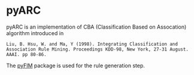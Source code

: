 # pyARC

pyARC is an implementation of CBA (Classification Based on Assocation) algorithm introduced in


 ```Liu, B. Hsu, W. and Ma, Y (1998). Integrating Classification and Association Rule Mining. Proceedings KDD-98, New York, 27-31 August. AAAI. pp 80-86.```


The [pyFIM](http://www.borgelt.net/pyfim.html) package is used for the rule generation step. 


